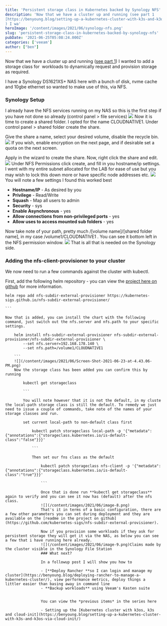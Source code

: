 ```yaml
---
title: 'Persistent storage class in Kubernetes backed by Synology NFS' 
description: 'Now that we have a cluster up and running (see part 1
[https://benyoung.blog/setting-up-a-kubernetes-cluster-with-k3s-and-k3os-via-cloud-init/]
) I wa'
heroImage: '/content/images/2021/06/synology-nfs.png'
slug: 'persistent-storage-class-in-kubernetes-backed-by-synology-nfs'
pubDate: '2021-06-25T05:08:24.000Z'
categories: ['veeam']
author: ["ben"]
---
```


Now that we have a cluster up and running ([see part 1](https://benyoung.blog/setting-up-a-kubernetes-cluster-with-k3s-and-k3os-via-cloud-init/)) I wanted to add a storage class for  workloads to dynamically request and provision storage as required.

I have a Synology DS1621XS+ NAS here with a bunch of disk, nvme cache and 10gbe ethernet so wanted to make use of this, via NFS.

### Synology Setup

I already have the NFS services running on my NAS so this is the first step if you have not done so already (control panel > file services)
![](/content/images/2021/06/image-3.png)
Now it is time to create a shared folder. I opted for the name CLOUDNATIVE1. Under control panel > shared folder create the share.

Give the share a name, select your desired volume, disable the recycle bin. 
![](/content/images/2021/06/image-4.png)
If you wish, enable encryption on the next page, and if desirable set a quota on the next screen.

Apply in the wizard to create the share. Now, right click the share and edit.
![](/content/images/2021/06/image-5.png)
Under NFS Permissions click create, and fill in you hostname/ip settings. I went with my entire subnet allocated for the LAB for ease of use but you may wish to lock this down more or have specific node addresses etc.
![](/content/images/2021/06/image-6.png)
You will note a few settings I found this worked best

- **Hostname/IP** - As desired by you
- **Privilege** - Read/Write
- **Squash** - Map all users to admin
- **Security** - sys
- **Enable Asynchronous** - yes
- **Allow connections from non-privileged ports** - yes
- **Allow uses to access mounted sub folders** - yes

Now take note of your path, pretty much /[volume name]/[shared folder name], in my case /volume1/CLOUDNATIVE1 . You can see it bottom left in the NFS permission window.
![](/content/images/2021/06/image-7.png)
That is all that is needed on the Synology side. 

### Adding the nfs-client-provisioner to your cluster 

We now need to run a few commands against the cluster with kubectl.

First, add the following helm repository - you can view the [project here on github](https://github.com/kubernetes-sigs/nfs-subdir-external-provisioner) for more information. 

    helm repo add nfs-subdir-external-provisioner https://kubernetes-sigs.github.io/nfs-subdir-external-provisioner/
    
    ```
    
    Now that is added, you can install the chart with the following command, just switch out the nfs.server and nfs.path to your specific settings.
    
        helm install nfs-subdir-external-provisioner nfs-subdir-external-provisioner/nfs-subdir-external-provisioner \
            --set nfs.server=192.168.178.140 \
            --set nfs.path=/volume1/CLOUDNATIVE1
        
        ```
        ![](/content/images/2021/06/Screen-Shot-2021-06-23-at-4.43.06-PM.png)
        Now the storage class has been added you can confirm this by running 
        
            kubectl get storageclass
            
            ```
            
            You will note however that it is not the default, in my cluste the local-path storage class is still the default. To remedy we just need to issue a couple of commands, take note of the names of your storage classes and run.
            
            set current local-path to non-default class first
            
                kubectl patch storageclass local-path -p '{"metadata": {"annotations":{"storageclass.kubernetes.io/is-default-class":"false"}}}'
                
                ```
                
                Then set our fns class as the default
                
                    kubectl patch storageclass nfs-client -p '{"metadata": {"annotations":{"storageclass.kubernetes.io/is-default-class":"true"}}}'
                    
                    ```
                    
                    Once that is done run **kubectl get storageclass** again to verify and you can see it now has (default) after the nfs class.
                    ![](/content/images/2021/06/image-8.png)
                    That's it in terms of a basic configuration, there are a few other parameters you can set during deployment and they are available on the [readme in the project on github](https://github.com/kubernetes-sigs/nfs-subdir-external-provisioner). 
                    
                    Now if you provision some workloads if they ask for persistent storage they will get it via the NAS, as below you can see a few that i have running here already.
                    ![](/content/images/2021/06/image-9.png)Claims made by the cluster visible in the Synology File Station
                    ### What next?
                    
                    In a followup post I will show you how to
                    
                    - [**Deploy Rancher **so I can login and manage my cluster](https://benyoung.blog/deploying-rancher-to-manage-a-kubernetes-cluster/), view performance metrics, deploy things a littler easier than basing away in command line
                    - **Backup workloads** using Veeam's Kasten suite
                    
                    
                    You can view the *previous items* in the series here
                    
                    - Setting up the [Kubernetes cluster with k3os, k3s and cloud-init](https://benyoung.blog/setting-up-a-kubernetes-cluster-with-k3s-and-k3os-via-cloud-init/)
                    
                    
                
                
            
            
        
        
    
    

